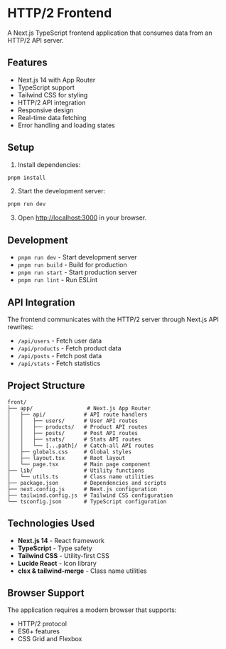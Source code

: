 # HTTP/2 Frontend

A Next.js TypeScript frontend application that consumes data from an HTTP/2 API server.

## Features

- Next.js 14 with App Router
- TypeScript support
- Tailwind CSS for styling
- HTTP/2 API integration
- Responsive design
- Real-time data fetching
- Error handling and loading states

## Setup

1. Install dependencies:
```bash
pnpm install
```

2. Start the development server:
```bash
pnpm run dev
```

3. Open [http://localhost:3000](http://localhost:3000) in your browser.

## Development

- `pnpm run dev` - Start development server
- `pnpm run build` - Build for production
- `pnpm run start` - Start production server
- `pnpm run lint` - Run ESLint

## API Integration

The frontend communicates with the HTTP/2 server through Next.js API rewrites:

- `/api/users` - Fetch user data
- `/api/products` - Fetch product data
- `/api/posts` - Fetch post data
- `/api/stats` - Fetch statistics

## Project Structure

```
front/
├── app/                 # Next.js App Router
│   ├── api/            # API route handlers
│   │   ├── users/      # User API routes
│   │   ├── products/   # Product API routes
│   │   ├── posts/      # Post API routes
│   │   ├── stats/      # Stats API routes
│   │   └── [...path]/  # Catch-all API routes
│   ├── globals.css     # Global styles
│   ├── layout.tsx      # Root layout
│   └── page.tsx        # Main page component
├── lib/                # Utility functions
│   └── utils.ts        # Class name utilities
├── package.json        # Dependencies and scripts
├── next.config.js      # Next.js configuration
├── tailwind.config.js  # Tailwind CSS configuration
└── tsconfig.json       # TypeScript configuration
```

## Technologies Used

- **Next.js 14** - React framework
- **TypeScript** - Type safety
- **Tailwind CSS** - Utility-first CSS
- **Lucide React** - Icon library
- **clsx & tailwind-merge** - Class name utilities

## Browser Support

The application requires a modern browser that supports:
- HTTP/2 protocol
- ES6+ features
- CSS Grid and Flexbox 